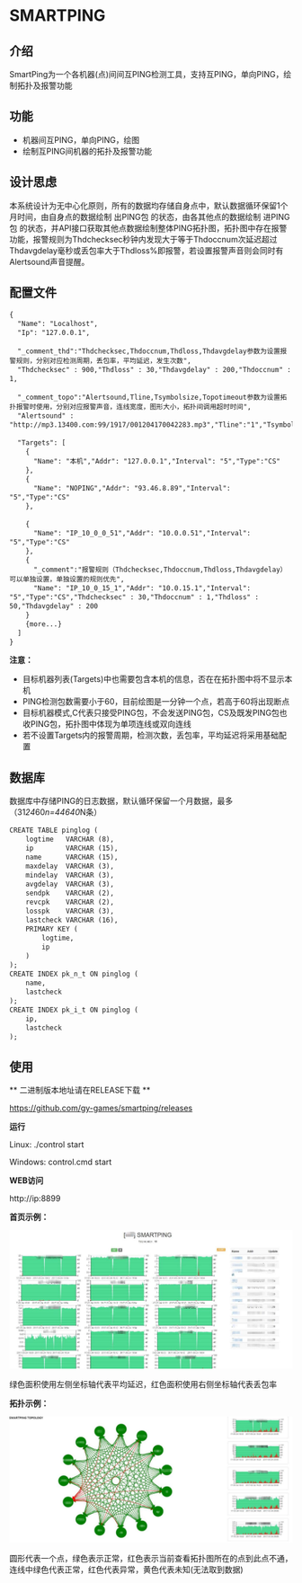 # SMARTPING #

## 介绍 ##

SmartPing为一个各机器(点)间间互PING检测工具，支持互PING，单向PING，绘制拓扑及报警功能

## 功能 ##

 - 机器间互PING，单向PING，绘图
 - 绘制互PING间机器的拓扑及报警功能

## 设计思虑 ##
本系统设计为无中心化原则，所有的数据均存储自身点中，默认数据循环保留1个月时间，由自身点的数据绘制 出PING包 的状态，由各其他点的数据绘制 进PING包 的状态，并API接口获取其他点数据绘制整体PING拓扑图，拓扑图中存在报警功能，报警规则为Thdchecksec秒钟内发现大于等于Thdoccnum次延迟超过Thdavgdelay毫秒或丢包率大于Thdloss%即报警，若设置报警声音则会同时有Alertsound声音提醒。
    
## 配置文件 ##
    {
      "Name": "Localhost",
      "Ip": "127.0.0.1",
  
      "_comment_thd":"Thdchecksec,Thdoccnum,Thdloss,Thdavgdelay参数为设置报警规则，分别对应检测周期，丢包率，平均延迟，发生次数",
      "Thdchecksec" : 900,"Thdloss" : 30,"Thdavgdelay" : 200,"Thdoccnum" : 1,
    
      "_comment_topo":"Alertsound,Tline,Tsymbolsize,Topotimeout参数为设置拓扑报警时使用，分别对应报警声音，连线宽度，图形大小，拓扑间调用超时时间",
      "Alertsound" : "http://mp3.13400.com:99/1917/001204170042283.mp3","Tline":"1","Tsymbolsize":"70","Topotimeout":"5",
    
      "Targets": [
        {
          "Name": "本机","Addr": "127.0.0.1","Interval": "5","Type":"CS"
        },
        {
          "Name": "NOPING","Addr": "93.46.8.89","Interval": "5","Type":"CS"
        },
        
        {
          "Name": "IP_10_0_0_51","Addr": "10.0.0.51","Interval": "5","Type":"CS"
        },
        {
          "_comment":"报警规则（Thdchecksec,Thdoccnum,Thdloss,Thdavgdelay）可以单独设置，单独设置的规则优先",
          "Name": "IP_10_0_15_1","Addr": "10.0.15.1","Interval": "5","Type":"CS","Thdchecksec" : 30,"Thdoccnum" : 1,"Thdloss" : 50,"Thdavgdelay" : 200
        }
        {more...}
      ]
    }
    
**注意：**

  - 目标机器列表(Targets)中也需要包含本机的信息，否在在拓扑图中将不显示本机
  - PING检测包数需要小于60，目前绘图是一分钟一个点，若高于60将出现断点
  - 目标机器模式,C代表只接受PING包，不会发送PING包，CS及既发PING包也收PING包，拓扑图中体现为单项连线或双向连线
  - 若不设置Targets内的报警周期，检测次数，丢包率，平均延迟将采用基础配置


## 数据库 ##
数据库中存储PING的日志数据，默认循环保留一个月数据，最多（31*24*60*n=44640*N条）

    CREATE TABLE pinglog (
        logtime   VARCHAR (8),
        ip        VARCHAR (15),
        name      VARCHAR (15),
        maxdelay  VARCHAR (3),
        mindelay  VARCHAR (3),
        avgdelay  VARCHAR (3),
        sendpk    VARCHAR (2),
        revcpk    VARCHAR (2),
        losspk    VARCHAR (3),
        lastcheck VARCHAR (16),
        PRIMARY KEY (
            logtime,
            ip
        )
    );
    CREATE INDEX pk_n_t ON pinglog (
        name,
        lastcheck
    );
    CREATE INDEX pk_i_t ON pinglog (
        ip,
        lastcheck
    );


## 使用 ##

** 二进制版本地址请在RELEASE下载 **

https://github.com/gy-games/smartping/releases

**运行**

Linux: ./control start

Windows: control.cmd start

**WEB访问**

http://ip:8899

**首页示例：**

![index.jpg](_screen/index.jpg "")

绿色面积使用左侧坐标轴代表平均延迟，红色面积使用右侧坐标轴代表丢包率

**拓扑示例：**

![topology.jpg](_screen/topology.jpg "")

圆形代表一个点，绿色表示正常，红色表示当前查看拓扑图所在的点到此点不通，连线中绿色代表正常，红色代表异常，黄色代表未知(无法取到数据)

